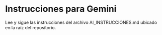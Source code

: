 # Instrucciones para Gemini

Lee y sigue las instrucciones del archivo AI_INSTRUCCIONES.md ubicado en la raíz del repositorio.

